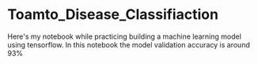 # Toamto_Disease_Classifiaction
Here's my notebook while practicing building a machine learning model using tensorflow. In this notebook the model validation accuracy is around 93%
